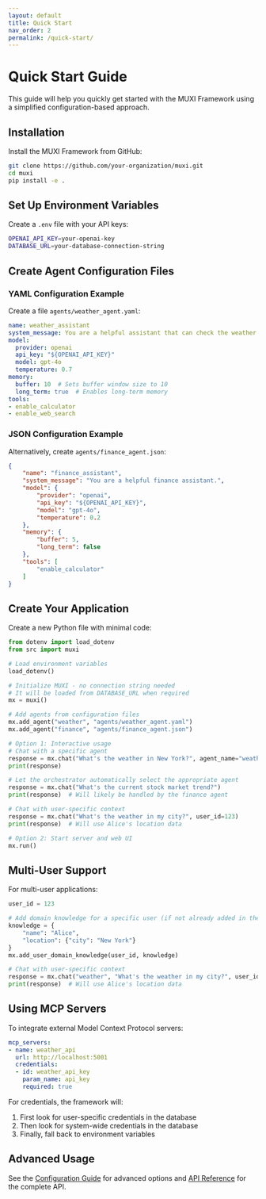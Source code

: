 ```yaml
---
layout: default
title: Quick Start
nav_order: 2
permalink: /quick-start/
---
```


# Quick Start Guide

This guide will help you quickly get started with the MUXI Framework using a simplified configuration-based approach.

## Installation

Install the MUXI Framework from GitHub:

```bash
git clone https://github.com/your-organization/muxi.git
cd muxi
pip install -e .
```

## Set Up Environment Variables

Create a `.env` file with your API keys:

```bash
OPENAI_API_KEY=your-openai-key
DATABASE_URL=your-database-connection-string
```

## Create Agent Configuration Files

### YAML Configuration Example

Create a file `agents/weather_agent.yaml`:

```yaml
name: weather_assistant
system_message: You are a helpful assistant that can check the weather.
model:
  provider: openai
  api_key: "${OPENAI_API_KEY}"
  model: gpt-4o
  temperature: 0.7
memory:
  buffer: 10  # Sets buffer window size to 10
  long_term: true  # Enables long-term memory
tools:
- enable_calculator
- enable_web_search
```

### JSON Configuration Example

Alternatively, create `agents/finance_agent.json`:

```json
{
    "name": "finance_assistant",
    "system_message": "You are a helpful finance assistant.",
    "model": {
        "provider": "openai",
        "api_key": "${OPENAI_API_KEY}",
        "model": "gpt-4o",
        "temperature": 0.2
    },
    "memory": {
        "buffer": 5,
        "long_term": false
    },
    "tools": [
        "enable_calculator"
    ]
}
```

## Create Your Application

Create a new Python file with minimal code:

```python
from dotenv import load_dotenv
from src import muxi

# Load environment variables
load_dotenv()

# Initialize MUXI - no connection string needed
# It will be loaded from DATABASE_URL when required
mx = muxi()

# Add agents from configuration files
mx.add_agent("weather", "agents/weather_agent.yaml")
mx.add_agent("finance", "agents/finance_agent.json")

# Option 1: Interactive usage
# Chat with a specific agent
response = mx.chat("What's the weather in New York?", agent_name="weather")
print(response)

# Let the orchestrator automatically select the appropriate agent
response = mx.chat("What's the current stock market trend?")
print(response)  # Will likely be handled by the finance agent

# Chat with user-specific context
response = mx.chat("What's the weather in my city?", user_id=123)
print(response)  # Will use Alice's location data

# Option 2: Start server and web UI
mx.run()
```

## Multi-User Support

For multi-user applications:

```python
user_id = 123

# Add domain knowledge for a specific user (if not already added in the past)
knowledge = {
    "name": "Alice",
    "location": {"city": "New York"}
}
mx.add_user_domain_knowledge(user_id, knowledge)

# Chat with user-specific context
response = mx.chat("weather", "What's the weather in my city?", user_id=user_id)
print(response)  # Will use Alice's location data
```

## Using MCP Servers

To integrate external Model Context Protocol servers:

```yaml
mcp_servers:
- name: weather_api
  url: http://localhost:5001
  credentials:
  - id: weather_api_key
    param_name: api_key
    required: true
```

For credentials, the framework will:
1. First look for user-specific credentials in the database
2. Then look for system-wide credentials in the database
3. Finally, fall back to environment variables

## Advanced Usage

See the [Configuration Guide](/configuration-guide/) for advanced options and [API Reference](/api-reference/) for the complete API.
